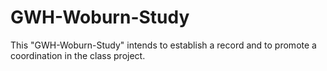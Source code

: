 # GWH-Woburn-Study
This "GWH-Woburn-Study" intends to establish a record and to promote a coordination in the class project. 
